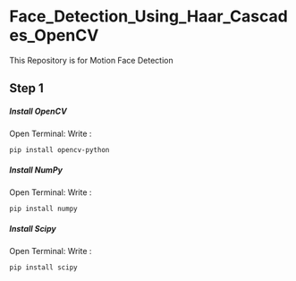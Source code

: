 # Face_Detection_Using_Haar_Cascades_OpenCV
This Repository is for Motion Face Detection

## Step 1
##### Install OpenCV
Open Terminal:
Write : 
```
pip install opencv-python

```


##### Install NumPy
Open Terminal:
Write : 
```
pip install numpy

```

##### Install Scipy
Open Terminal:
Write : 
```
pip install scipy

```
